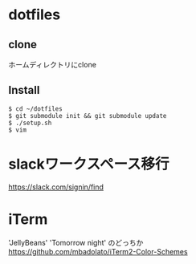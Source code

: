 # dotfiles

## clone
ホームディレクトリにclone

## Install
```
$ cd ~/dotfiles
$ git submodule init && git submodule update
$ ./setup.sh
$ vim
```

# slackワークスペース移行
https://slack.com/signin/find

# iTerm
'JellyBeans'
'Tomorrow night'
のどっちか
https://github.com/mbadolato/iTerm2-Color-Schemes
